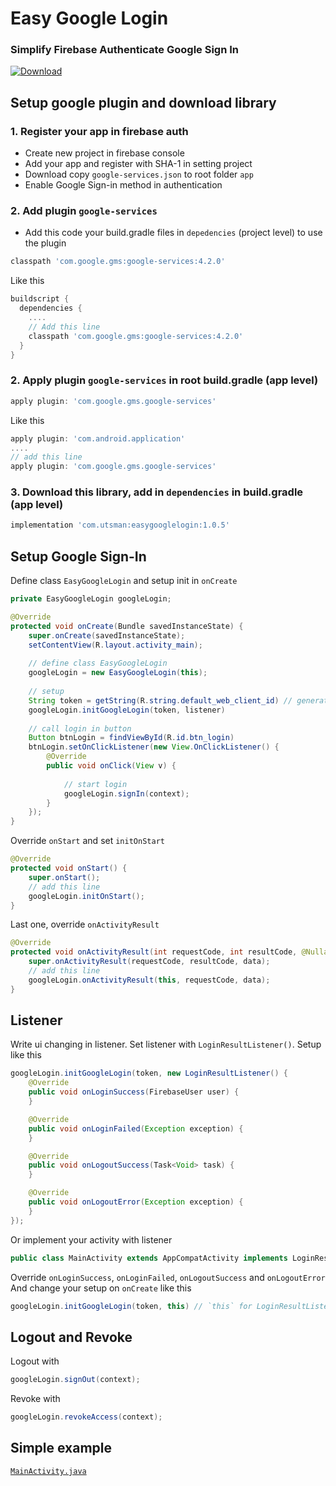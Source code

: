 # Easy Google Login
### Simplify Firebase Authenticate Google Sign In

 [ ![Download](https://api.bintray.com/packages/kucingapes/utsman/com.utsman/images/download.svg) ](https://bintray.com/kucingapes/utsman/com.utsman/_latestVersion)
 
 ## Setup google plugin and download library
 ### 1. Register your app in firebase auth
- Create new project in firebase console
- Add your app and register with SHA-1 in setting project
- Download copy ```google-services.json``` to root folder ```app```
- Enable Google Sign-in method in authentication

### 2. Add plugin ```google-services```
- Add this code your build.gradle files in ```depedencies``` (project level) to use the plugin
```gradle
classpath 'com.google.gms:google-services:4.2.0'
```
Like this
```gradle
buildscript {
  dependencies {
    ....
    // Add this line
    classpath 'com.google.gms:google-services:4.2.0'
  }
}
```

### 2. Apply plugin ```google-services``` in root build.gradle (app level)
```gradle
apply plugin: 'com.google.gms.google-services'
```
Like this
```gradle
apply plugin: 'com.android.application'
....
// add this line
apply plugin: 'com.google.gms.google-services'
```

### 3. Download this library, add in ```dependencies``` in build.gradle (app level)
```gradle
implementation 'com.utsman:easygooglelogin:1.0.5'
```

## Setup Google Sign-In
Define class ```EasyGoogleLogin``` and setup init in ```onCreate```
```java
private EasyGoogleLogin googleLogin;

@Override
protected void onCreate(Bundle savedInstanceState) {
    super.onCreate(savedInstanceState);
    setContentView(R.layout.activity_main);
    
    // define class EasyGoogleLogin
    googleLogin = new EasyGoogleLogin(this);
    
    // setup
    String token = getString(R.string.default_web_client_id) // generate token google services
    googleLogin.initGoogleLogin(token, listener)
    
    // call login in button
    Button btnLogin = findViewById(R.id.btn_login)
    btnLogin.setOnClickListener(new View.OnClickListener() {
        @Override
        public void onClick(View v) {
        
            // start login
            googleLogin.signIn(context);
        }
    });
}
```

Override ```onStart``` and set ```initOnStart```
```java
@Override
protected void onStart() {
    super.onStart();
    // add this line
    googleLogin.initOnStart();
}
```

Last one, override ```onActivityResult```<br>
```java
@Override
protected void onActivityResult(int requestCode, int resultCode, @Nullable Intent data) {
    super.onActivityResult(requestCode, resultCode, data);
    // add this line
    googleLogin.onActivityResult(this, requestCode, data);
}
```

## Listener
Write ui changing in listener. Set listener with ```LoginResultListener()```. Setup like this
```java
googleLogin.initGoogleLogin(token, new LoginResultListener() {
    @Override
    public void onLoginSuccess(FirebaseUser user) {
    }

    @Override
    public void onLoginFailed(Exception exception) {
    }

    @Override
    public void onLogoutSuccess(Task<Void> task) {
    }

    @Override
    public void onLogoutError(Exception exception) {
    }
});
```

Or implement your activity with listener
```java
public class MainActivity extends AppCompatActivity implements LoginResultListener
```
Override ```onLoginSuccess```, ```onLoginFailed```, ```onLogoutSuccess``` and ```onLogoutError```<br>
And change your setup on ```onCreate``` like this
```java
googleLogin.initGoogleLogin(token, this) // `this` for LoginResultListener
```

## Logout and Revoke
Logout with
```java
googleLogin.signOut(context);
```

Revoke with
```java
googleLogin.revokeAccess(context);
```

## Simple example
[```MainActivity.java```](https://github.com/utsmannn/EasyGoogleLogin/blob/master/app/src/main/java/com/utsman/googlelogin/MainActivity.java#L25)

